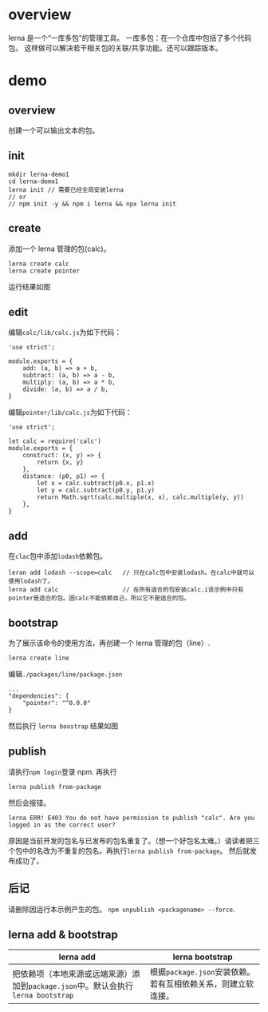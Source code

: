 # overview

lerna 是一个“一库多包”的管理工具。
一库多包：在一个仓库中包括了多个代码包。
这样做可以解决若干相关包的关联/共享功能。还可以跟踪版本。

# demo

## overview

创建一个可以输出文本的包。

## init

```
mkdir lerna-demo1
cd lerna-demo1
lerna init // 需要已经全局安装lerna
// or
// npm init -y && npm i lerna && npx lerna init
```

## create

添加一个 lerna 管理的包(calc)。

```
lerna create calc
lerna create pointer
```

运行结果如图
![]()

## edit

编辑`calc/lib/calc.js`为如下代码：

```
'use strict';

module.exports = {
	add: (a, b) => a + b,
	subtract: (a, b) => a - b,
	multiply: (a, b) => a * b,
	divide: (a, b) => a / b,
}
```

编辑`pointer/lib/calc.js`为如下代码：

```
'use strict';

let calc = require('calc')
module.exports = {
	construct: (x, y) => {
		return {x, y}
	},
	distance: (p0, p1) => {
		let x = calc.subtract(p0.x, p1.x)
		let y = calc.subtract(p0.y, p1.y)
		return Math.sqrt(calc.multiple(x, x), calc.multiple(y, y))
	},
}
```

## add

在`clac`包中添加`lodash`依赖包。

```
leran add lodash --scope=calc   // 只在calc包中安装lodash。在calc中就可以使用lodash了。
lerna add calc                  // 在所有适合的包安装calc.i该示例中只有pointer是适合的包。因calc不能依赖自己，所以它不是适合的包。
```

## bootstrap

为了展示该命令的使用方法，再创建一个 lerna 管理的包（line）.

```
lerna create line
```

编辑`./packages/line/package.json`

```
...
"dependencies": {
	"pointer": "^0.0.0"
}
```

然后执行
`lerna boostrap`
结果如图
![]()

## publish

请执行`npm login`登录 npm.
再执行

```
lerna publish from-package
```

然后会报错。

```
lerna ERR! E403 You do not have permission to publish "calc". Are you logged in as the correct user?
```

原因是当前开发的包名与已发布的包名重复了。（想一个好包名太难。）请读者把三个包中的名改为不重复的包名。再执行`lerna publish from-package`。
然后就发布成功了。

## 后记

请删除因运行本示例产生的包。
`npm unpublish <packagename> --force`.

## lerna add & bootstrap

| lerna add                                                                         | lerna bootstrap                                              |
| --------------------------------------------------------------------------------- | ------------------------------------------------------------ |
| 把依赖项（本地来源或远端来源）添加到`package.json`中。默认会执行`lerna bootstrap` | 根据`package.json`安装依赖。若有互相依赖关系，则建立软连接。 |
